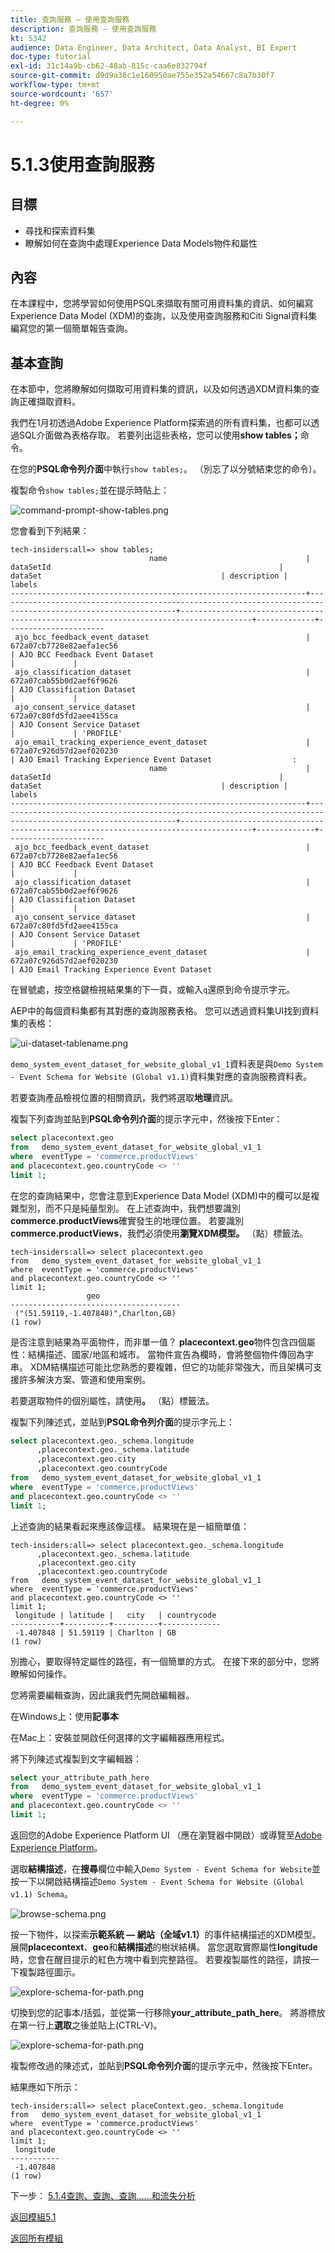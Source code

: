 ```yaml
---
title: 查詢服務 — 使用查詢服務
description: 查詢服務 — 使用查詢服務
kt: 5342
audience: Data Engineer, Data Architect, Data Analyst, BI Expert
doc-type: tutorial
exl-id: 31c14a9b-cb62-48ab-815c-caa6e832794f
source-git-commit: d9d9a38c1e160950ae755e352a54667c8a7b30f7
workflow-type: tm+mt
source-wordcount: '657'
ht-degree: 0%

---
```


# 5.1.3使用查詢服務

## 目標

- 尋找和探索資料集
- 瞭解如何在查詢中處理Experience Data Models物件和屬性

## 內容

在本課程中，您將學習如何使用PSQL來擷取有關可用資料集的資訊、如何編寫Experience Data Model (XDM)的查詢，以及使用查詢服務和Citi Signal資料集編寫您的第一個簡單報告查詢。

## 基本查詢

在本節中，您將瞭解如何擷取可用資料集的資訊，以及如何透過XDM資料集的查詢正確擷取資料。

我們在1月初透過Adobe Experience Platform探索過的所有資料集，也都可以透過SQL介面做為表格存取。 若要列出這些表格，您可以使用&#x200B;**show tables；**&#x200B;命令。

在您的&#x200B;**PSQL命令列介面**&#x200B;中執行`show tables;`。 （別忘了以分號結束您的命令）。

複製命令`show tables;`並在提示時貼上：

![command-prompt-show-tables.png](./images/commandpromptshowtables.png)

您會看到下列結果：

```text
tech-insiders:all=> show tables;
                               name                               |                                                  dataSetId                                                   |                                       dataSet                                        | description |        labels        
------------------------------------------------------------------+--------------------------------------------------------------------------------------------------------------+--------------------------------------------------------------------------------------+-------------+----------------------
 ajo_bcc_feedback_event_dataset                                   | 672a07cb7728e82aefa1ec56                                                                                     | AJO BCC Feedback Event Dataset                                                       |             | 
 ajo_classification_dataset                                       | 672a07cab55b0d2aef6f9626                                                                                     | AJO Classification Dataset                                                           |             | 
 ajo_consent_service_dataset                                      | 672a07c80fd5fd2aee4155ca                                                                                     | AJO Consent Service Dataset                                                          |             | 'PROFILE'
 ajo_email_tracking_experience_event_dataset                      | 672a07c926d57d2aef020230                                                                                     | AJO Email Tracking Experience Event Dataset                  :
                               name                               |                                                  dataSetId                                                   |                                       dataSet                                        | description |        labels        
------------------------------------------------------------------+--------------------------------------------------------------------------------------------------------------+--------------------------------------------------------------------------------------+-------------+----------------------
 ajo_bcc_feedback_event_dataset                                   | 672a07cb7728e82aefa1ec56                                                                                     | AJO BCC Feedback Event Dataset                                                       |             | 
 ajo_classification_dataset                                       | 672a07cab55b0d2aef6f9626                                                                                     | AJO Classification Dataset                                                           |             | 
 ajo_consent_service_dataset                                      | 672a07c80fd5fd2aee4155ca                                                                                     | AJO Consent Service Dataset                                                          |             | 'PROFILE'
 ajo_email_tracking_experience_event_dataset                      | 672a07c926d57d2aef020230                                                                                     | AJO Email Tracking Experience Event Dataset   
```

在冒號處，按空格鍵檢視結果集的下一頁，或輸入`q`還原到命令提示字元。

AEP中的每個資料集都有其對應的查詢服務表格。 您可以透過資料集UI找到資料集的表格：

![ui-dataset-tablename.png](./images/uidatasettablename.png)

`demo_system_event_dataset_for_website_global_v1_1`資料表是與`Demo System - Event Schema for Website (Global v1.1)`資料集對應的查詢服務資料表。

若要查詢產品檢視位置的相關資訊，我們將選取&#x200B;**地理**&#x200B;資訊。

複製下列查詢並貼到&#x200B;**PSQL命令列介面**&#x200B;的提示字元中，然後按下Enter：

```sql
select placecontext.geo
from   demo_system_event_dataset_for_website_global_v1_1
where  eventType = 'commerce.productViews'
and placecontext.geo.countryCode <> ''
limit 1;
```

在您的查詢結果中，您會注意到Experience Data Model (XDM)中的欄可以是複雜型別，而不只是純量型別。 在上述查詢中，我們想要識別&#x200B;**commerce.productViews**&#x200B;確實發生的地理位置。 若要識別&#x200B;**commerce.productViews**，我們必須使用&#x200B;**瀏覽XDM模型。** （點）標籤法。

```text
tech-insiders:all=> select placecontext.geo
from   demo_system_event_dataset_for_website_global_v1_1
where  eventType = 'commerce.productViews'
and placecontext.geo.countryCode <> ''
limit 1;
                 geo                  
--------------------------------------
 ("(51.59119,-1.407848)",Charlton,GB)
(1 row)
```

是否注意到結果為平面物件，而非單一值？ **placecontext.geo**&#x200B;物件包含四個屬性：結構描述、國家/地區和城市。 當物件宣告為欄時，會將整個物件傳回為字串。 XDM結構描述可能比您熟悉的要複雜，但它的功能非常強大，而且架構可支援許多解決方案、管道和使用案例。

若要選取物件的個別屬性，請使用&#x200B;**。** （點）標籤法。

複製下列陳述式，並貼到&#x200B;**PSQL命令列介面**&#x200B;的提示字元上：

```sql
select placecontext.geo._schema.longitude
      ,placecontext.geo._schema.latitude
      ,placecontext.geo.city
      ,placecontext.geo.countryCode
from   demo_system_event_dataset_for_website_global_v1_1
where  eventType = 'commerce.productViews'
and placecontext.geo.countryCode <> ''
limit 1;
```

上述查詢的結果看起來應該像這樣。
結果現在是一組簡單值：

```text
tech-insiders:all=> select placecontext.geo._schema.longitude
      ,placecontext.geo._schema.latitude
      ,placecontext.geo.city
      ,placecontext.geo.countryCode
from   demo_system_event_dataset_for_website_global_v1_1
where  eventType = 'commerce.productViews'
and placecontext.geo.countryCode <> ''
limit 1;
 longitude | latitude |   city   | countrycode 
-----------+----------+----------+-------------
 -1.407848 | 51.59119 | Charlton | GB
(1 row)
```

別擔心，要取得特定屬性的路徑，有一個簡單的方式。 在接下來的部分中，您將瞭解如何操作。

您將需要編輯查詢，因此讓我們先開啟編輯器。

在Windows上：使用&#x200B;**記事本**

在Mac上：安裝並開啟任何選擇的文字編輯器應用程式。

將下列陳述式複製到文字編輯器：

```sql
select your_attribute_path_here
from   demo_system_event_dataset_for_website_global_v1_1
where  eventType = 'commerce.productViews'
and placecontext.geo.countryCode <> ''
limit 1;
```

返回您的Adobe Experience Platform UI （應在瀏覽器中開啟）或導覽至[Adobe Experience Platform](https://experience.adobe.com/platform)。

選取&#x200B;**結構描述**，在&#x200B;**搜尋**&#x200B;欄位中輸入`Demo System - Event Schema for Website`並按一下以開啟結構描述`Demo System - Event Schema for Website (Global v1.1) Schema`。

![browse-schema.png](./images/browseschema.png)

按一下物件，以探索&#x200B;**示範系統 — 網站（全域v1.1）**&#x200B;的事件結構描述的XDM模型。 展開&#x200B;**placecontext**、**geo**&#x200B;和&#x200B;**結構描述**&#x200B;的樹狀結構。 當您選取實際屬性&#x200B;**longitude**&#x200B;時，您會在醒目提示的紅色方塊中看到完整路徑。 若要複製屬性的路徑，請按一下複製路徑圖示。

![explore-schema-for-path.png](./images/exploreschemaforpath.png)

切換到您的記事本/括弧，並從第一行移除&#x200B;**your_attribute_path_here**。 將游標放在第一行上&#x200B;**選取**&#x200B;之後並貼上(CTRL-V)。

![explore-schema-for-path.png](./images/exploreschemaforpath1.png)

複製修改過的陳述式，並貼到&#x200B;**PSQL命令列介面**&#x200B;的提示字元中，然後按下Enter。

結果應如下所示：

```text
tech-insiders:all=> select placeContext.geo._schema.longitude
from   demo_system_event_dataset_for_website_global_v1_1
where  eventType = 'commerce.productViews'
and placecontext.geo.countryCode <> ''
limit 1;
 longitude 
-----------
 -1.407848
(1 row)
```

下一步： [5.1.4查詢、查詢、查詢……和流失分析](./ex4.md)

[返回模組5.1](./query-service.md)

[返回所有模組](../../../overview.md)
